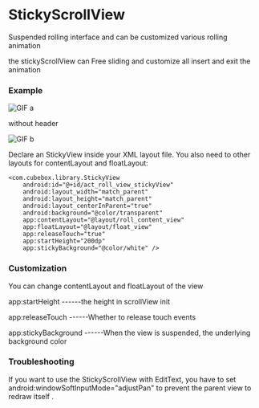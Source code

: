 # StickyScrollView
Suspended rolling interface and can be customized various rolling animation

the stickyScrollView can Free sliding and customize all insert and exit the animation

### Example

![GIF a](https://github.com/cubebbox/StickyScrollView/blob/master/a.gif)

without header

![GIF b](https://github.com/cubebbox/StickyScrollView/blob/master/b.gif)

Declare an StickyView inside your XML layout file. You also need to other layouts for contentLayout and floatLayout:

    <com.cubebox.library.StickyView
        android:id="@+id/act_roll_view_stickyView"
        android:layout_width="match_parent"
        android:layout_height="match_parent"
        android:layout_centerInParent="true"
        android:background="@color/transparent"
        app:contentLayout="@layout/roll_content_view"
        app:floatLayout="@layout/float_view"
        app:releaseTouch="true"
        app:startHeight="200dp"
        app:stickyBackground="@color/white" />
        

### Customization
You can change contentLayout and floatLayout of the view

app:startHeight ------the height in scrollView init

app:releaseTouch ------Whether to release touch events

app:stickyBackground ------When the view is suspended, the underlying background color


### Troubleshooting

If you want to use the StickyScrollView with EditText, you have to set android:windowSoftInputMode="adjustPan" to prevent the parent view to redraw itself .
